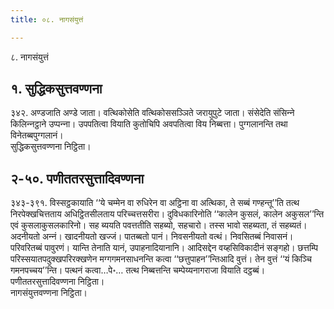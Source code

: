```yaml
---
title: ०८. नागसंयुत्तं

---
```

८. नागसंयुत्तं  


## १. सुद्धिकसुत्तवण्णना

३४२. अण्डजाति अण्डे जाता। वत्थिकोसेति वत्थिकोससञ्‍ञिते जरायुपुटे जाता। संसेदेति संसिन्‍ने किलिन्‍नट्ठाने उप्पन्‍ना। उपपतित्वा वियाति कुतोचिपि अवपतित्वा विय निब्बत्ता। पुग्गलानन्ति तथा विनेतब्बपुग्गलानं।  
सुद्धिकसुत्तवण्णना निट्ठिता।  


## २-५०. पणीततरसुत्तादिवण्णना

३४३-३९१. विस्सट्ठकायाति ‘‘ये चम्मेन वा रुधिरेन वा अट्ठिना वा अत्थिका, ते सब्बं गण्हन्तू’’ति तत्थ निरपेक्खचित्तताय अधिट्ठितसीलताय परिच्‍चत्तसरीरा। दुविधकारिनोति ‘‘कालेन कुसलं, कालेन अकुसल’’न्ति एवं कुसलाकुसलकारिनो। सह ब्ययति पवत्ततीति सहब्यो, सहचारो। तस्स भावो सहब्यता, तं सहब्यतं। अदनीयतो अन्‍नं। खादनीयतो खज्‍जं। पातब्बतो पानं। निवसनीयतो वत्थं। निवसितब्बं निवासनं। परिवरितब्बं पावुरणं। यान्ति तेनाति यानं, उपाहनादियानानि। आदिसद्देन वय्हसिविकादीनं सङ्गहो। छत्तम्पि परिस्सयातपदुक्खपरिरक्खणेन मग्गगमनसाधनन्ति कत्वा ‘‘छत्तुपाहन’’न्तिआदि वुत्तं। तेन वुत्तं ‘‘यं किञ्‍चि गमनपच्‍चय’’न्ति। पत्थनं कत्वा…पे॰… तत्थ निब्बत्तन्ति चम्पेय्यनागराजा वियाति दट्ठब्बं।  
पणीततरसुत्तादिवण्णना निट्ठिता।  
नागसंयुत्तवण्णना निट्ठिता।  
